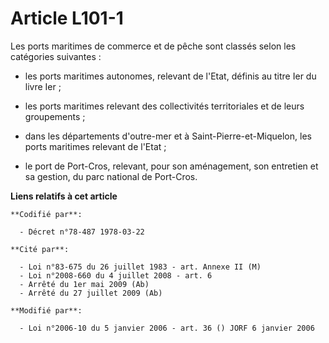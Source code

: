 # Article L101-1

Les ports maritimes de commerce et de pêche sont classés selon les catégories suivantes :

- les ports maritimes autonomes, relevant de l'Etat, définis au titre Ier du livre Ier ;

- les ports maritimes relevant des collectivités territoriales et de leurs groupements ;

- dans les départements d'outre-mer et à Saint-Pierre-et-Miquelon, les ports maritimes relevant de l'Etat ;

- le port de Port-Cros, relevant, pour son aménagement, son entretien et sa gestion, du parc national de Port-Cros.

**Liens relatifs à cet article**

	**Codifié par**:

	  - Décret n°78-487 1978-03-22

	**Cité par**:

	  - Loi n°83-675 du 26 juillet 1983 - art. Annexe II (M)
	  - Loi n°2008-660 du 4 juillet 2008 - art. 6
	  - Arrêté du 1er mai 2009 (Ab)
	  - Arrêté du 27 juillet 2009 (Ab)

	**Modifié par**:

	  - Loi n°2006-10 du 5 janvier 2006 - art. 36 () JORF 6 janvier 2006
